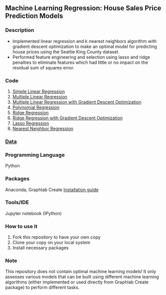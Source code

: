 ## Machine Learning Regression: House Sales Price Prediction Models

### Description
* Implemented linear regression and k nearest neighbors algorithm with gradient descent optimization to make an optimal model for predicting house prices using the Seattle King County dataset.
* Performed feature engineering and selection using lasso and ridge penalties to eliminate features which had little or no impact on the residual sum of squares error.

### Code
1. [Simple Linear Regression]()
2. [Multiple Linear Regression]()
3. [Multiple Linear Regression with Gradient Descent Optimization]()
4. [Polynomial Regression]()
5. [Ridge Regression]()
6. [Ridge Regression with Gradient Descent Optimization]()
7. [Lasso Regression]()
8. [Nearest Neighbor Regression]()

### [Data]()

### Programming Language
Python

### Packages
Anaconda, Graphlab Create [Installation guide]()

### Tools/IDE 
Jupyter notebook (IPython)

### How to use it
1. Fork this repository to have your own copy
2. Clone your copy on your local system
3. Install necessary packages

### Note
This repository does not contain optimal machine learning models! It only assesses various models that can be built using different machine learning algorithms (either implemented or used directly from Graphlab Create package) to perform different tasks.

